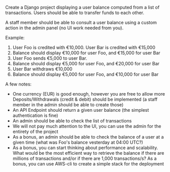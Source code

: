Create a Django project displaying a user balance computed from a list of transactions.
Users should be able to transfer funds to each other.

A staff member should be able to consult a user balance using a custom action in the admin panel (no UI work needed from you).

Example:
1. User Foo is credited with €10,000. User Bar is credited with €15,000
2. Balance should display €10,000 for user Foo, and €15,000 for user Bar
3. User Foo sends €5,000 to user Bar.
4. Balance should display €5,000 for user Foo, and €20,000 for user Bar
5. User Bar withdraws €10,000
6. Balance should display €5,000 for user Foo, and €10,000 for user Bar

A few notes:
- One currency (EUR) is good enough, however you are free to allow more
Deposits/Withdrawals (credit & debit) should be implemented (a staff member in the admin should be able to create those)
- An API Endpoint should return a given user balance (the simplest authentication is fine)
- An admin should be able to check the list of transactions
- We will not pay much attention to the UI, you can use the admin for the entirety of the project
- As a bonus, an admin should be able to check the balance of a user at a given time (what was
Foo's balance vesterday at 04:00 UTC?)
- As a bonus, you can start thinking about performance and scalability. What would be the most efficient way to retrieve the balance if there are millions of transactions and/or if there are 1,000 transactions/s?
As a bonus, you can use AWS-cli to create a simple stack for the deployment
